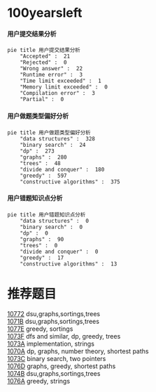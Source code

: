 # 100yearsleft

<!-- tabs:start -->



#### **用户提交结果分析**

```mermaid
pie title 用户提交结果分析
    "Accepted" :  21
    "Rejected" :  0
    "Wrong answer" :  22
    "Runtime error" :  3
    "Time limit exceeded" :  1
    "Memory limit exceeded" :  0
    "Compilation error" :  3
    "Partial" :  0
```

#### **用户做题类型偏好分析**

```mermaid
pie title 用户做题类型偏好分析
    "data structures" :  328
    "binary search" :  24
    "dp" :  273
    "graphs" :  280
    "trees" :  48
    "divide and conquer" :  180
    "greedy" :  597
    "constructive algorithms" :  375
```
#### **用户错题知识点分析**

```mermaid
pie title 用户错题知识点分析
    "data structures" :  0
    "binary search" :  0
    "dp" :  0
    "graphs" :  90
    "trees" :  0
    "divide and conquer" :  0
    "greedy" :  17
    "constructive algorithms" :  13
```



<!-- tabs:end -->
# 推荐题目
[10772](https://codeforces.com/contest/1077/problem/2)		dsu,graphs,sortings,trees		  
[1071B](https://codeforces.com/contest/1071/problem/B)		dsu,graphs,sortings,trees		  
[1077E](https://codeforces.com/contest/1077/problem/E)		greedy,
                        sortings		  
[1073F](https://codeforces.com/contest/1073/problem/F)		dfs and similar,
                        dp,
                        greedy,
                        trees		  
[1073A](https://codeforces.com/contest/1073/problem/A)		implementation,
                        strings		  
[1070A](https://codeforces.com/contest/1070/problem/A)		dp,
                        graphs,
                        number theory,
                        shortest paths		  
[1073C](https://codeforces.com/contest/1073/problem/C)		binary search,
                        two pointers		  
[1076D](https://codeforces.com/contest/1076/problem/D)		graphs,
                        greedy,
                        shortest paths		  
[1074B](https://codeforces.com/contest/1074/problem/B)		dsu,graphs,sortings,trees		  
[1076A](https://codeforces.com/contest/1076/problem/A)		greedy,
                        strings		  
